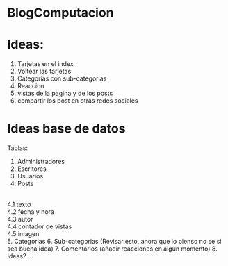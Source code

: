 # BlogComputacion

# Ideas: 
1. Tarjetas en el index
2. Voltear las tarjetas
3. Categorias con sub-categorias
4. Reaccion
5. vistas de la pagina y de los posts
6. compartir los post en otras redes sociales 




# Ideas base de datos
Tablas:

1. Administradores
2. Escritores
3. Usuarios
4. Posts
<br>
  4.1 texto<br>
  4.2 fecha y hora<br>
  4.3 autor<br>
  4.4 contador de vistas<br>
  4.5 imagen<br>
5. Categorias
6. Sub-categorias (Revisar esto, ahora que lo pienso no se si sea buena idea)
7. Comentarios (añadir reacciones en algun momento)
8. Ideas? ...

